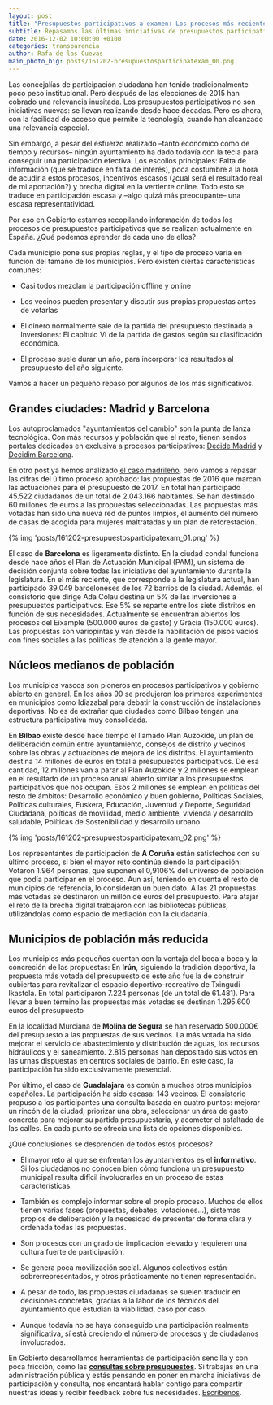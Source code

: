 ```yaml
---
layout: post
title: "Presupuestos participativos a examen: Los procesos más recientes"
subtitle: Repasamos las últimas iniciativas de presupuestos participativos en municipios de distintos tamaños. ¿Qué podemos aprender de ellos?
date: 2016-12-02 10:00:00 +0100
categories: transparencia
author: Rafa de las Cuevas
main_photo_big: posts/161202-presupuestosparticipatexam_00.png
---
```


Las concejalías de participación ciudadana han tenido tradicionalmente poco peso institucional.
Pero después de las elecciones de 2015 han cobrado una relevancia inusitada. Los presupuestos participativos no son iniciativas nuevas: se llevan realizando desde hace décadas. Pero es ahora, con la facilidad de acceso que permite la tecnología, cuando han alcanzado una relevancia especial.

Sin embargo, a pesar del esfuerzo realizado –tanto económico como de tiempo y recursos– ningún ayuntamiento ha dado todavía con la tecla para conseguir una participación efectiva. Los escollos principales: Falta de información (que se traduce en falta de interés), poca costumbre a la hora de acudir a estos procesos, incentivos escasos (¿cual será el resultado real de mi aportación?) y brecha digital en la vertiente online. Todo esto se traduce en participación escasa y –algo quizá más preocupante– una escasa representatividad.

Por eso en Gobierto estamos recopilando información de todos los procesos de presupuestos participativos que se realizan actualmente en España. ¿Qué podemos aprender de cada uno de ellos?

Cada municipio pone sus propias reglas, y el tipo de proceso varía en función del tamaño de los municipios. Pero existen ciertas características comunes:

* Casi todos mezclan la participación offline y online

* Los vecinos pueden presentar y discutir sus propias propuestas antes de votarlas

* El dinero normalmente sale de la partida del presupuesto destinada a Inversiones: El capítulo VI de la partida de gastos según su clasificación económica.

* El proceso suele durar un año, para incorporar los resultados al presupuesto del año siguiente.

Vamos a hacer un pequeño repaso por algunos de los más significativos.

## Grandes ciudades: Madrid y Barcelona

Los autoproclamados "ayuntamientos del cambio" son la punta de lanza tecnológica. Con más recursos y población que el resto, tienen sendos portales dedicados en exclusiva a procesos participativos: [Decide Madrid](https://decide.madrid.es) y [Decidim Barcelona](https://decidim.barcelona).

En otro post ya hemos analizado [el caso madrileño](http://gobierto.es/blog/20160530-presupuestos-participativos.html), pero vamos a repasar las cifras del último proceso aprobado: las propuestas de 2016 que marcan las actuaciones para el presupuesto de 2017. En total han participado 45.522 ciudadanos de un total de 2.043.166 habitantes. Se han destinado 60 millones de euros a las propuestas seleccionadas. Las propuestas más votadas han sido una nueva red de puntos limpios, el aumento del número de casas de acogida para mujeres maltratadas y un plan de reforestación.

{% img 'posts/161202-presupuestosparticipatexam_01.png' %}

El caso de **Barcelona** es ligeramente distinto. En la ciudad condal funciona desde hace años el Plan de Actuación Municipal (PAM), un sistema de decisión conjunta sobre todas las iniciativas del ayuntamiento durante la legislatura. En el más reciente, que corresponde a la legislatura actual, han participado 39.049 barceloneses de los 72 barrios de la ciudad. Además, el consistorio que dirige Ada Colau destina un 5% de las inversiones a presupuestos participativos. Ese 5% se reparte entre los siete distritos en función de sus necesidades. Actualmente se encuentran abiertos los procesos del Eixample (500.000 euros de gasto) y Gràcia (150.000 euros). Las propuestas son variopintas y van desde la habilitación de pisos vacíos con fines sociales a las políticas de atención a la gente mayor.

## Núcleos medianos de población

Los municipios vascos son pioneros en procesos participativos y gobierno abierto en general. En los años 90 se produjeron los primeros experimentos en municipios como Idiazabal para debatir la construcción de instalaciones deportivas. No es de extrañar que ciudades como Bilbao tengan una estructura participativa muy consolidada.

En **Bilbao** existe desde hace tiempo el llamado Plan Auzokide, un plan de deliberación común entre ayuntamiento, consejos de distrito y vecinos sobre las obras y actuaciones de mejora de los distritos. El ayuntamiento destina 14 millones de euros en total a presupuestos participativos. De esa cantidad, 12 millones van a parar al Plan Auzokide y 2 millones se emplean en el resultado de un proceso anual abierto similar a los presupuestos participativos que nos ocupan. Esos 2 millones se emplean en políticas del resto de ámbitos: Desarrollo económico y buen gobierno, Políticas Sociales, Políticas culturales, Euskera, Educación, Juventud y Deporte, Seguridad Ciudadana, políticas de movilidad, medio ambiente, vivienda y desarrollo saludable, Políticas de Sostenibilidad y desarrollo urbano.

{% img 'posts/161202-presupuestosparticipatexam_02.png' %}

Los representantes de participación de **A Coruña** están satisfechos con su último proceso, si bien el mayor reto continúa siendo la participación: Votaron 1.964 personas, que suponen el 0,9106% del universo de población que podía participar en el proceso. Aun así, teniendo en cuenta el resto de municipios de referencia, lo consideran un buen dato. A las 21 propuestas más votadas se destinaron un millón de euros del presupuesto. Para atajar el reto de la brecha digital trabajaron con las bibliotecas públicas, utilizándolas como espacio de mediación con la ciudadanía. 

## Municipios de población más reducida

Los municipios más pequeños cuentan con la ventaja del boca a boca y la concreción de las propuestas: En **Irún**, siguiendo la tradición deportiva, la propuesta más votada del presupuesto de este año fue la de construir cubiertas para revitalizar el espacio deportivo-recreativo de Txingudi Ikastola. En total participaron 7.224 personas (de un total de 61.481). Para llevar a buen término las propuestas más votadas se destinan 1.295.600 euros del presupuesto

En la localidad Murciana de **Molina de Segura** se han reservado 500.000€ del presupuesto a las propuestas de sus vecinos. La más votada ha sido mejorar el servicio de abastecimiento y distribución de aguas, los recursos hidráulicos y el saneamiento. 2.815 personas han depositado sus votos en las urnas dispuestas en centros sociales de barrio. En este caso, la participación ha sido exclusivamente presencial.

Por último, el caso de **Guadalajara** es común a muchos otros municipios españoles. La participación ha sido escasa: 143 vecinos. El consistorio propuso a los participantes una consulta basada en cuatro puntos: mejorar un rincón de la ciudad, priorizar una obra, seleccionar un área de gasto concreta para mejorar su partida presupuestaria, y acometer el asfaltado de las calles. En cada punto se ofrecía una lista de opciones disponibles.

¿Qué conclusiones se desprenden de todos estos procesos?

* El mayor reto al que se enfrentan los ayuntamientos es el **informativo**. Si los ciudadanos no conocen bien cómo funciona un presupuesto municipal resulta difícil involucrarles en un proceso de estas características.

* También es complejo informar sobre el propio proceso. Muchos de ellos tienen varias fases (propuestas, debates, votaciones…), sistemas propios de deliberación y la necesidad de presentar de forma clara y ordenada todas las propuestas.

* Son procesos con un grado de implicación elevado y requieren una cultura fuerte de participación.

* Se genera poca movilización social. Algunos colectivos están sobrerrepresentados, y otros prácticamente no tienen representación.

* A pesar de todo, las propuestas ciudadanas se suelen traducir en decisiones concretas, gracias a la labor de los técnicos del ayuntamiento que estudian la viabilidad, caso por caso.

* Aunque todavía no se haya conseguido una participación realmente significativa, sí está creciendo el número de procesos y de ciudadanos involucrados.


En Gobierto desarrollamos herramientas de participación sencilla y con poca fricción, como las **[consultas sobre presupuestos](http://gobierto.es/blog/20161020-alternativa-presupuestos-participativos.html)**. Si trabajas en una administración pública y estás pensando en poner en marcha iniciativas de participación y consulta, nos encantará hablar contigo para compartir nuestras ideas y recibir feedback sobre tus necesidades. [Escríbenos](mailto:abre@gobierto.es).

